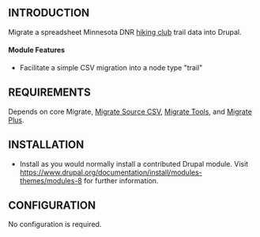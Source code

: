INTRODUCTION
------------

Migrate a spreadsheet Minnesota DNR [hiking club](https://www.dnr.state.mn.us/state_parks/clubs.html) trail data into Drupal.

#### Module Features

 - Facilitate a simple CSV migration into a node type "trail"

REQUIREMENTS
------------

Depends on core Migrate, [Migrate Source CSV](https://www.drupal.org/project/migrate_source_csv), [Migrate Tools](https://www.drupal.org/project/migrate_tools), and [Migrate Plus](https://www.drupal.org/project/migrate_plus).

INSTALLATION
------------
 
 * Install as you would normally install a contributed Drupal module. Visit
   https://www.drupal.org/documentation/install/modules-themes/modules-8
   for further information.

CONFIGURATION
-------------
No configuration is required.